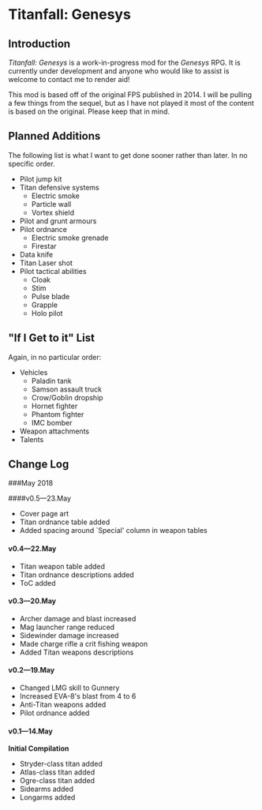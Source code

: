 # Titanfall: Genesys

## Introduction
*Titanfall: Genesys* is a work-in-progress mod for the *Genesys* RPG. It is currently under development and anyone who would like to assist is welcome to contact me to render aid!

This mod is based off of the original FPS published in 2014. I will be pulling a few things from the sequel, but as I have not played it most of the content is based on the original. Please keep that in mind.

## Planned Additions
The following list is what I want to get done sooner rather than later. In no specific order.

* Pilot jump kit
* Titan defensive systems
    - Electric smoke
    - Particle wall
    - Vortex shield
* Pilot and grunt armours
* Pilot ordnance
    - Electric smoke grenade
    - Firestar
* Data knife
* Titan Laser shot
* Pilot tactical abilities
    - Cloak
    - Stim
    - Pulse blade
    - Grapple
    - Holo pilot

## "If I Get to it" List
Again, in no particular order:

* Vehicles
    - Paladin tank
    - Samson assault truck
    - Crow/Goblin dropship
    - Hornet fighter
    - Phantom fighter
    - IMC bomber
* Weapon attachments
* Talents


## Change Log
###May 2018

####v0.5—23.May
* Cover page art
* Titan ordnance table added
* Added spacing around `Special' column in weapon tables


#### v0.4—22.May
* Titan weapon table added
* Titan ordnance descriptions added
* ToC added



#### v0.3—20.May
* Archer damage and blast increased
* Mag launcher range reduced
* Sidewinder damage increased
* Made charge rifle a crit fishing weapon
* Added Titan weapons descriptions



#### v0.2—19.May
* Changed LMG skill to Gunnery
* Increased EVA-8's blast from 4 to 6
* Anti-Titan weapons added
* Pilot ordnance added



#### v0.1—14.May
**Initial Compilation**

* Stryder-class titan added
* Atlas-class titan added
* Ogre-class titan added
* Sidearms added
* Longarms added





